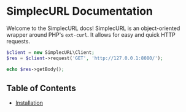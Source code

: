 # SimplecURL Documentation

Welcome to the SimplecURL docs! SimplecURL is an object-oriented wrapper around PHP's `ext-curl`. It allows for easy and quick HTTP requests.

```php
$client = new SimplecURL\Client;
$res = $client->request('GET', 'http://127.0.0.1:8080/');

echo $res->getBody();
```

## Table of Contents

- [Installation](installation.md)
